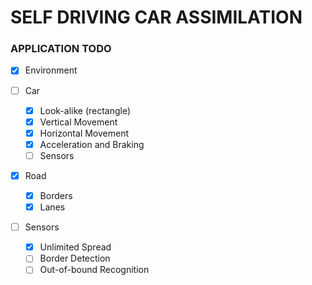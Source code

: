 #    SELF DRIVING CAR ASSIMILATION


###  APPLICATION TODO

- [x] Environment

- [ ] Car
    - [x] Look-alike (rectangle)
    - [x] Vertical Movement
    - [x] Horizontal Movement
    - [x] Acceleration and Braking
    - [ ] Sensors

- [x] Road
    - [x] Borders
    - [x] Lanes

- [ ] Sensors
    - [x] Unlimited Spread
    - [ ] Border Detection
    - [ ] Out-of-bound Recognition
